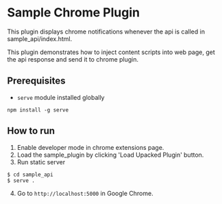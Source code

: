 # Sample Chrome Plugin

This plugin displays chrome notifications whenever the api is called in sample_api/index.html.

This plugin demonstrates how to inject content scripts into web page, get the api response and send it to chrome plugin.

## Prerequisites

- `serve` module installed globally
```
npm install -g serve
```

## How to run

1. Enable developer mode in chrome extensions page.
2. Load the sample_plugin by clicking 'Load Upacked Plugin' button.
3. Run static server
```
$ cd sample_api
$ serve .
```
4. Go to `http://localhost:5000` in Google Chrome.
